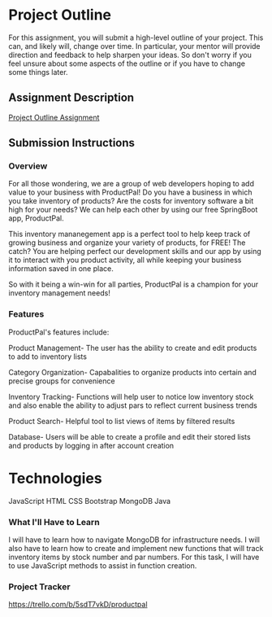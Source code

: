 # Project Outline
For this assignment, you will submit a high-level outline of your project. This can, and likely will, change over time. In particular, your mentor will provide direction and feedback to help sharpen your ideas. So don't worry if you feel unsure about some aspects of the outline or if you have to change some things later.

## Assignment Description
[Project Outline Assignment](https://education.launchcode.org/liftoff/modules/assignments/project-outline)

## Submission Instructions

### Overview
For all those wondering, we are a group of web developers hoping to add value to your business with ProductPal! 
Do you have a business in which you take inventory of products? Are the costs for inventory software a bit high for your needs? We can help each other by using our free SpringBoot app, ProductPal.

This inventory mananegement app  is a perfect tool to help keep track of growing business and organize your variety of products, for FREE! The catch? You are helping perfect our development skills and our app by using it to interact with you product activity, all while keeping your business information saved in one place. 

So with it being a win-win for all parties, ProductPal is a champion for your inventory management needs!

### Features
ProductPal's features include: 

Product Management- The user has the ability to create and edit products to add to inventory lists

Category Organization- Capabalities to organize products into certain and precise groups for convenience 

Inventory Tracking- Functions will help user to notice low inventory stock and also enable the ability to adjust pars to reflect current business trends 

Product Search- Helpful tool to list views of items by filtered results

Database- Users will be able to create a profile and edit their stored lists and products by logging in after account creation 


# Technologies
JavaScript
HTML
CSS
Bootstrap
MongoDB
Java

### What I'll Have to Learn
I will have to learn how to navigate MongoDB for infrastructure needs. I will also have to learn how to create and implement new functions that will track inventory items by stock number and par numbers. For this task, I will have to use JavaScript methods to assist in function creation. 

### Project Tracker
https://trello.com/b/5sdT7vkD/productpal
